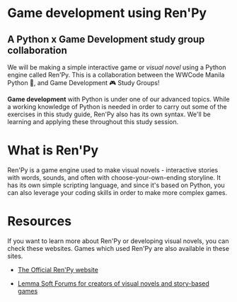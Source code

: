 # Game development using Ren'Py

## A Python x Game Development study group collaboration

We will be making a simple interactive game or *visual novel* using a Python engine called Ren'Py. This is a collaboration between the WWCode Manila Python :snake:, and Game Development :video_game: ​Study Groups! 

**Game development** with Python is under one of our advanced topics. While a working knowledge of Python is needed in order to carry out some of the exercises in this study guide, Ren'Py also has its own syntax. We'll be learning and applying these throughout this study session.



# What is Ren'Py

Ren'Py is a game engine used to make visual novels - interactive stories with words, sounds, and often with choose-your-own-ending storyline. It has its own simple scripting language, and since it's based on Python, you can also leverage your coding skills in order to make more complex games.



# Resources

If you want to learn more about Ren'Py or developing visual novels, you can check these websites. Games which used Ren'Py are also available in these sites. 

- [The Official Ren'Py website](https://www.renpy.org/)

- [Lemma Soft Forums for creators of visual novels and story-based games ](https://lemmasoft.renai.us/forums/)

  

## 